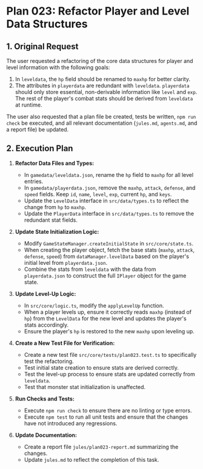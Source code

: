 # Plan 023: Refactor Player and Level Data Structures

## 1. Original Request

The user requested a refactoring of the core data structures for player and level information with the following goals:

1.  In `leveldata`, the `hp` field should be renamed to `maxhp` for better clarity.
2.  The attributes in `playerdata` are redundant with `leveldata`. `playerdata` should only store essential, non-derivable information like `level` and `exp`. The rest of the player's combat stats should be derived from `leveldata` at runtime.

The user also requested that a plan file be created, tests be written, `npm run check` be executed, and all relevant documentation (`jules.md`, `agents.md`, and a report file) be updated.

## 2. Execution Plan

1.  **Refactor Data Files and Types:**
    *   In `gamedata/leveldata.json`, rename the `hp` field to `maxhp` for all level entries.
    *   In `gamedata/playerdata.json`, remove the `maxhp`, `attack`, `defense`, and `speed` fields. Keep `id`, `name`, `level`, `exp`, current `hp`, and `keys`.
    *   Update the `LevelData` interface in `src/data/types.ts` to reflect the change from `hp` to `maxhp`.
    *   Update the `PlayerData` interface in `src/data/types.ts` to remove the redundant stat fields.

2.  **Update State Initialization Logic:**
    *   Modify `GameStateManager.createInitialState` in `src/core/state.ts`.
    *   When creating the player object, fetch the base stats (`maxhp`, `attack`, `defense`, `speed`) from `dataManager.levelData` based on the player's initial level from `playerdata.json`.
    *   Combine the stats from `leveldata` with the data from `playerdata.json` to construct the full `IPlayer` object for the game state.

3.  **Update Level-Up Logic:**
    *   In `src/core/logic.ts`, modify the `applyLevelUp` function.
    *   When a player levels up, ensure it correctly reads `maxhp` (instead of `hp`) from the `LevelData` for the new level and updates the player's stats accordingly.
    *   Ensure the player's `hp` is restored to the new `maxhp` upon leveling up.

4.  **Create a New Test File for Verification:**
    *   Create a new test file `src/core/tests/plan023.test.ts` to specifically test the refactoring.
    *   Test initial state creation to ensure stats are derived correctly.
    *   Test the level-up process to ensure stats are updated correctly from `leveldata`.
    *   Test that monster stat initialization is unaffected.

5.  **Run Checks and Tests:**
    *   Execute `npm run check` to ensure there are no linting or type errors.
    *   Execute `npm test` to run all unit tests and ensure that the changes have not introduced any regressions.

6.  **Update Documentation:**
    *   Create a report file `jules/plan023-report.md` summarizing the changes.
    *   Update `jules.md` to reflect the completion of this task.
